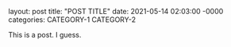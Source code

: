 layout: post
title: "POST TITLE"
date: 2021-05-14 02:03:00 -0000
categories: CATEGORY-1 CATEGORY-2

This is a post. I guess.
